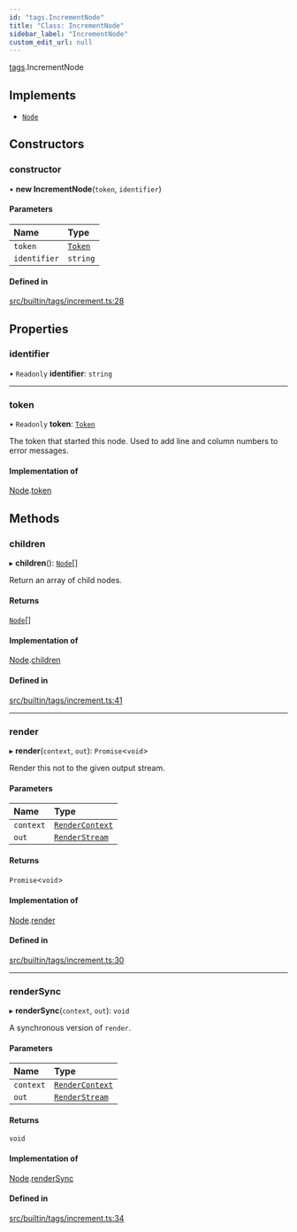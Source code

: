 ```yaml
---
id: "tags.IncrementNode"
title: "Class: IncrementNode"
sidebar_label: "IncrementNode"
custom_edit_url: null
---
```


[tags](../namespaces/tags.md).IncrementNode

## Implements

- [`Node`](../interfaces/Node.md)

## Constructors

### constructor

• **new IncrementNode**(`token`, `identifier`)

#### Parameters

| Name | Type |
| :------ | :------ |
| `token` | [`Token`](tokens.Token.md) |
| `identifier` | `string` |

#### Defined in

[src/builtin/tags/increment.ts:28](https://github.com/jg-rp/liquidscript/blob/6bed77c/src/builtin/tags/increment.ts#L28)

## Properties

### identifier

• `Readonly` **identifier**: `string`

___

### token

• `Readonly` **token**: [`Token`](tokens.Token.md)

The token that started this node. Used to add line and column numbers
to error messages.

#### Implementation of

[Node](../interfaces/Node.md).[token](../interfaces/Node.md#token)

## Methods

### children

▸ **children**(): [`Node`](../interfaces/Node.md)[]

Return an array of child nodes.

#### Returns

[`Node`](../interfaces/Node.md)[]

#### Implementation of

[Node](../interfaces/Node.md).[children](../interfaces/Node.md#children)

#### Defined in

[src/builtin/tags/increment.ts:41](https://github.com/jg-rp/liquidscript/blob/6bed77c/src/builtin/tags/increment.ts#L41)

___

### render

▸ **render**(`context`, `out`): `Promise`<`void`\>

Render this not to the given output stream.

#### Parameters

| Name | Type |
| :------ | :------ |
| `context` | [`RenderContext`](RenderContext.md) |
| `out` | [`RenderStream`](../interfaces/RenderStream.md) |

#### Returns

`Promise`<`void`\>

#### Implementation of

[Node](../interfaces/Node.md).[render](../interfaces/Node.md#render)

#### Defined in

[src/builtin/tags/increment.ts:30](https://github.com/jg-rp/liquidscript/blob/6bed77c/src/builtin/tags/increment.ts#L30)

___

### renderSync

▸ **renderSync**(`context`, `out`): `void`

A synchronous version of `render`.

#### Parameters

| Name | Type |
| :------ | :------ |
| `context` | [`RenderContext`](RenderContext.md) |
| `out` | [`RenderStream`](../interfaces/RenderStream.md) |

#### Returns

`void`

#### Implementation of

[Node](../interfaces/Node.md).[renderSync](../interfaces/Node.md#rendersync)

#### Defined in

[src/builtin/tags/increment.ts:34](https://github.com/jg-rp/liquidscript/blob/6bed77c/src/builtin/tags/increment.ts#L34)
